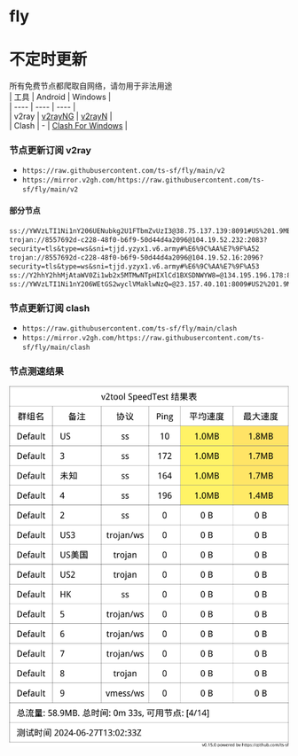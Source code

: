 # fly
# 不定时更新
所有免费节点都爬取自网络，请勿用于非法用途  
|  工具  | Android  | Windows  |  
|  ----  | ----   | ----  |  
| v2ray  | [v2rayNG](https://github.com/2dust/v2rayNG/releases) | [v2rayN](https://github.com/2dust/v2rayN/releases) |  
| Clash  | - | [Clash For Windows](https://github.com/2dust/clashN/releases) | 
  
### 节点更新订阅  v2ray
- `https://raw.githubusercontent.com/ts-sf/fly/main/v2`  
- `https://mirror.v2gh.com/https://raw.githubusercontent.com/ts-sf/fly/main/v2`  

#### 部分节点  
``` 
ss://YWVzLTI1Ni1nY206UENubkg2U1FTbmZvUzI3@38.75.137.139:8091#US%201.9MB%2Fs
trojan://8557692d-c228-48f0-b6f9-50d44d4a2096@104.19.52.232:2083?security=tls&type=ws&sni=tjjd.yzyx1.v6.army#%E6%9C%AA%E7%9F%A52
trojan://8557692d-c228-48f0-b6f9-50d44d4a2096@104.19.52.16:2096?security=tls&type=ws&sni=tjjd.yzyx1.v6.army#%E6%9C%AA%E7%9F%A53
ss://Y2hhY2hhMjAtaWV0Zi1wb2x5MTMwNTpHIXlCd1BXSDNWYW8=@134.195.196.178:810#%E6%9C%AA%E7%9F%A54%2014.0MB%2Fs
ss://YWVzLTI1Ni1nY206WEtGS2wyclVMaklwNzQ=@23.157.40.101:8009#US2%201.9MB%2Fs
```
### 节点更新订阅  clash
- `https://raw.githubusercontent.com/ts-sf/fly/main/clash`  
- `https://mirror.v2gh.com/https://raw.githubusercontent.com/ts-sf/fly/main/clash`  

### 节点测速结果
![image](traffic.png)
